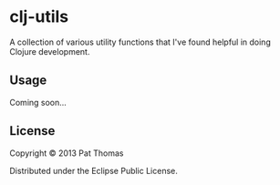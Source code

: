 # clj-utils

A collection of various utility functions that I've found helpful in doing Clojure development.

## Usage

Coming soon...

## License

Copyright © 2013 Pat Thomas

Distributed under the Eclipse Public License.